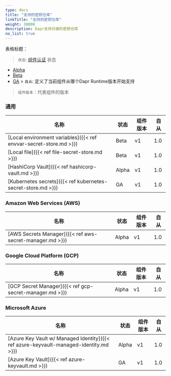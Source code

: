 ```yaml
---
type: docs
title: "支持的密钥仓库"
linkTitle: "支持的密钥仓库"
weight: 30000
description: Dapr支持对接的密钥仓库
no_list: true
---
```


表格标题：

> `状态`: [组件认证]({{X28X}}) 状态
  - [Alpha]({{X17X}})
  - [Beta]({{X19X}})
  - [GA]({{X21X}}) > `自从`: 定义了当前组件从哪个Dapr Runtime版本开始支持

> `组件版本`：代表组件的版本

### 通用

| 名称                                                                | 状态    | 组件版本 | 自从  |
| ----------------------------------------------------------------- | ----- | ---- | --- |
| [Local environment variables]({{< ref envvar-secret-store.md >}}) | Beta  | v1   | 1.0 |
| [Local file]({{< ref file-secret-store.md >}})                    | Beta  | v1   | 1.0 |
| [HashiCorp Vault]({{< ref hashicorp-vault.md >}})                 | Alpha | v1   | 1.0 |
| [Kubernetes secrets]({{< ref kubernetes-secret-store.md >}})      | GA    | v1   | 1.0 |

### Amazon Web Services (AWS)

| 名称                                                       | 状态    | 组件版本 | 自从  |
| -------------------------------------------------------- | ----- | ---- | --- |
| [AWS Secrets Manager]({{< ref aws-secret-manager.md >}}) | Alpha | v1   | 1.0 |

### Google Cloud Platform (GCP)

| 名称                                                      | 状态    | 组件版本 | 自从  |
| ------------------------------------------------------- | ----- | ---- | --- |
| [GCP Secret Manager]({{< ref gcp-secret-manager.md >}}) | Alpha | v1   | 1.0 |

### Microsoft Azure

| 名称                                                                                    | 状态    | 组件版本 | 自从  |
| ------------------------------------------------------------------------------------- | ----- | ---- | --- |
| [Azure Key Vault w/ Managed Identity]({{< ref azure-keyvault-managed-identity.md >}}) | Alpha | v1   | 1.0 |
| [Azure Key Vault]({{< ref azure-keyvault.md >}})                                      | GA    | v1   | 1.0 |
